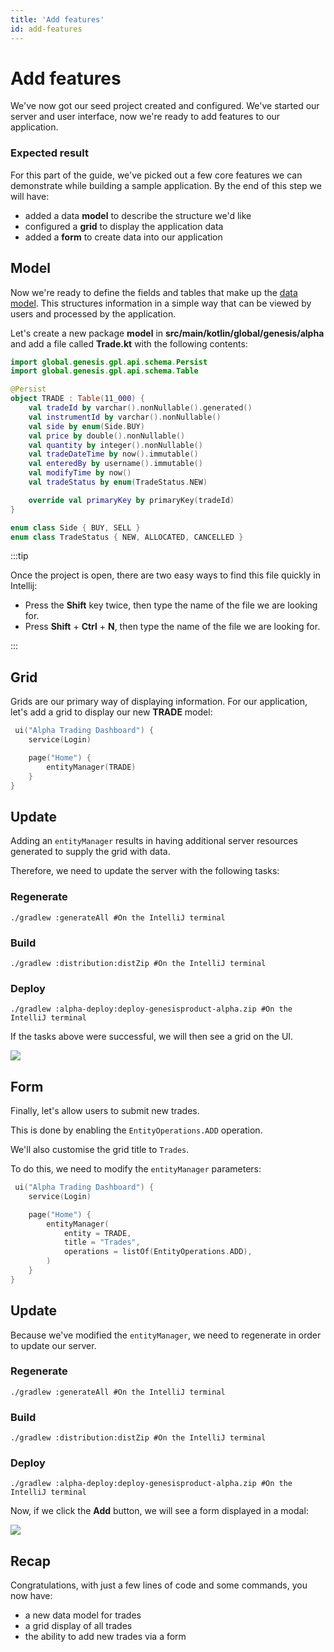 ```yaml
---
title: 'Add features'
id: add-features
---
```


# Add features

We've now got our seed project created and configured. We've started our server and user interface, now we're ready to add features to our application.

### Expected result

For this part of the guide, we've picked out a few core features we can demonstrate while building a sample application. By the end of this step we will have:

- added a data **model** to describe the structure we'd like
- configured a **grid** to display the application data
- added a **form** to create data into our application

## Model

Now we're ready to define the fields and tables that make up the [data model](https://docs.genesis.global/secure/creating-applications/defining-your-application/data-model/data-model-overview/). This structures information in a simple way that can be viewed by users and processed by the application.

Let's create a new package **model** in **src/main/kotlin/global/genesis/alpha** and add a file called **Trade.kt** with the following contents:

```kotlin
import global.genesis.gpl.api.schema.Persist
import global.genesis.gpl.api.schema.Table

@Persist
object TRADE : Table(11_000) {
    val tradeId by varchar().nonNullable().generated()
    val instrumentId by varchar().nonNullable()
    val side by enum(Side.BUY)
    val price by double().nonNullable()
    val quantity by integer().nonNullable()
    val tradeDateTime by now().immutable()
    val enteredBy by username().immutable()
    val modifyTime by now()
    val tradeStatus by enum(TradeStatus.NEW)

    override val primaryKey by primaryKey(tradeId)
}

enum class Side { BUY, SELL }
enum class TradeStatus { NEW, ALLOCATED, CANCELLED }
```

:::tip

Once the project is open, there are two easy ways to find this file quickly in Intellij:

- Press the **Shift** key twice, then type the name of the file we are looking for.
- Press **Shift** + **Ctrl** + **N**, then type the name of the file we are looking for.

:::

## Grid

Grids are our primary way of displaying information. For our application, let's add a grid to display our new **TRADE** model:

```kotlin
 ui("Alpha Trading Dashboard") {
    service(Login)

    page("Home") {
        entityManager(TRADE)
    }
}
```

## Update

Adding an `entityManager` results in having additional server resources generated to supply the grid with data.

Therefore, we need to update the server with the following tasks:

### Regenerate

```shell
./gradlew :generateAll #On the IntelliJ terminal
```

### Build

```shell
./gradlew :distribution:distZip #On the IntelliJ terminal
```

### Deploy

```shell
./gradlew :alpha-deploy:deploy-genesisproduct-alpha.zip #On the IntelliJ terminal
```

If the tasks above were successful, we will then see a grid on the UI.

![](/img/gpl-seed-grid.png)

## Form

Finally, let's allow users to submit new trades.

This is done by enabling the `EntityOperations.ADD` operation.

We'll also customise the grid title to `Trades`.

To do this, we need to modify the `entityManager` parameters:

```kotlin
 ui("Alpha Trading Dashboard") {
    service(Login)

    page("Home") {
        entityManager(
            entity = TRADE, 
            title = "Trades", 
            operations = listOf(EntityOperations.ADD),
        )
    }
}
```

## Update

Because we've modified the `entityManager`, we need to regenerate in order to update our server.

### Regenerate

```shell
./gradlew :generateAll #On the IntelliJ terminal
```

### Build

```shell
./gradlew :distribution:distZip #On the IntelliJ terminal
```

### Deploy

```shell
./gradlew :alpha-deploy:deploy-genesisproduct-alpha.zip #On the IntelliJ terminal
```

Now, if we click the **Add** button, we will see a form displayed in a modal:

![](/img/gpl-seed-form.png)

## Recap

Congratulations, with just a few lines of code and some commands, you now have:

- a new data model for trades
- a grid display of all trades
- the ability to add new trades via a form
